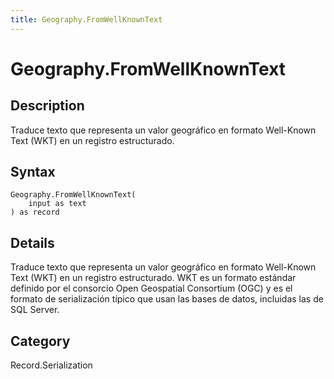 ```yaml
---
title: Geography.FromWellKnownText
---
```


# Geography.FromWellKnownText


## Description

Traduce texto que representa un valor geográfico en formato Well-Known Text (WKT) en un registro estructurado.


## Syntax

```powerquery
Geography.FromWellKnownText(
    input as text
) as record
```


## Details

Traduce texto que representa un valor geográfico en formato Well-Known Text (WKT) en un registro estructurado. WKT es un formato estándar definido por el consorcio Open Geospatial Consortium (OGC) y es el formato de serialización típico que usan las bases de datos, incluidas las de SQL Server.



## Category
Record.Serialization
